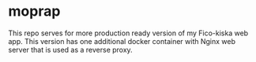 # moprap

This repo serves for more production ready version of my Fico-kiska web app. This version has one additional docker container with Nginx web server that is used as a reverse proxy.
